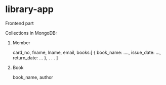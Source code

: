# library-app
Frontend part

Collections in MongoDB:
1. Member

   card_no,
   fname,
   lname,
   email,
   books:[
       {
            book_name: ....,
            issue_date: ...,
            return_date: ...
       },
       .
       .
       .
   ]

2. Book

   book_name,
   author
